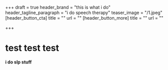 +++
draft = true
header_brand = "this is what i do"
header_tagline_paragraph = "i do speech therapy"
teaser_image = "/1.jpeg"
[header_button_cta]
title = ""
url = ""
[header_button_more]
title = ""
url = ""

+++
# test test test 

**i do slp stuff**